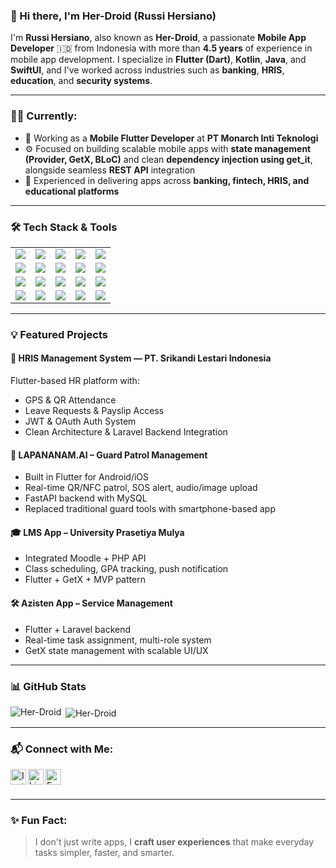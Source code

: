 ### 👋 Hi there, I'm Her-Droid (Russi Hersiano)

I'm **Russi Hersiano**, also known as **Her-Droid**, a passionate **Mobile App Developer** 🇮🇩 from Indonesia with more than **4.5 years** of experience in mobile app development. I specialize in **Flutter (Dart)**, **Kotlin**, **Java**, and **SwiftUI**, and I've worked across industries such as **banking**, **HRIS**, **education**, and **security systems**.

---

### 👨‍💻 Currently:
- 💼 Working as a **Mobile Flutter Developer** at **PT Monarch Inti Teknologi**
- ⚙️ Focused on building scalable mobile apps with **state management (Provider, GetX, BLoC)** and clean **dependency injection using get_it**, alongside seamless **REST API** integration
- 📱 Experienced in delivering apps across **banking, fintech, HRIS, and educational platforms**

---

### 🛠️ Tech Stack & Tools

<table>
  <tr>
    <td><img src="https://img.shields.io/badge/Dart-0175C2?style=for-the-badge&logo=dart&logoColor=white" /></td>
    <td><img src="https://img.shields.io/badge/Flutter-02569B?style=for-the-badge&logo=flutter&logoColor=white" /></td>
    <td><img src="https://img.shields.io/badge/Kotlin-0095D5?style=for-the-badge&logo=kotlin&logoColor=white" /></td>
    <td><img src="https://img.shields.io/badge/Java-007396?style=for-the-badge&logo=java&logoColor=white" /></td>
    <td><img src="https://img.shields.io/badge/SwiftUI-FA7343?style=for-the-badge&logo=swift&logoColor=white" /></td>
  </tr>
  <tr>
    <td><img src="https://img.shields.io/badge/Provider-5C6BC0?style=for-the-badge&logo=flutter&logoColor=white" /></td>
    <td><img src="https://img.shields.io/badge/GetX-4B3263?style=for-the-badge&logo=flutter&logoColor=white" /></td>
    <td><img src="https://img.shields.io/badge/BLoC-3982f7?style=for-the-badge&logo=flutter&logoColor=white" /></td>
    <td><img src="https://img.shields.io/badge/get_it-5E35B1?style=for-the-badge&logo=dart&logoColor=white" /></td>
    <td><img src="https://img.shields.io/badge/Firebase-FFCA28?style=for-the-badge&logo=firebase&logoColor=white" /></td>
  </tr>
  <tr>
    <td><img src="https://img.shields.io/badge/FastAPI-009688?style=for-the-badge&logo=fastapi&logoColor=white" /></td>
    <td><img src="https://img.shields.io/badge/MySQL-00758F?style=for-the-badge&logo=mysql&logoColor=white" /></td>
    <td><img src="https://img.shields.io/badge/VS%20Code-007ACC?style=for-the-badge&logo=visual-studio-code&logoColor=white" /></td>
    <td><img src="https://img.shields.io/badge/Android%20Studio-3DDC84?style=for-the-badge&logo=android-studio&logoColor=white" /></td>
    <td><img src="https://img.shields.io/badge/Xcode-1575F9?style=for-the-badge&logo=xcode&logoColor=white" /></td>
  </tr>
  <tr>
    <td><img src="https://img.shields.io/badge/Figma-F24E1E?style=for-the-badge&logo=figma&logoColor=white" /></td>
    <td><img src="https://img.shields.io/badge/GitHub-181717?style=for-the-badge&logo=github&logoColor=white" /></td>
    <td><img src="https://img.shields.io/badge/GitLab-FC6D26?style=for-the-badge&logo=gitlab&logoColor=white" /></td>
    <td><img src="https://img.shields.io/badge/Jira-0052CC?style=for-the-badge&logo=jira&logoColor=white" /></td>
    <td><img src="https://img.shields.io/badge/REST%20API-00BCD4?style=for-the-badge&logo=api&logoColor=white" /></td>
  </tr>
</table>

---

### 💡 Featured Projects

#### 🧾 HRIS Management System — PT. Srikandi Lestari Indonesia
Flutter-based HR platform with:
- GPS & QR Attendance
- Leave Requests & Payslip Access
- JWT & OAuth Auth System
- Clean Architecture & Laravel Backend Integration

#### 🔐 LAPANANAM.AI – Guard Patrol Management
- Built in Flutter for Android/iOS
- Real-time QR/NFC patrol, SOS alert, audio/image upload
- FastAPI backend with MySQL
- Replaced traditional guard tools with smartphone-based app

#### 🎓 LMS App – University Prasetiya Mulya
- Integrated Moodle + PHP API
- Class scheduling, GPA tracking, push notification
- Flutter + GetX + MVP pattern

#### 🛠️ Azisten App – Service Management
- Flutter + Laravel backend
- Real-time task assignment, multi-role system
- GetX state management with scalable UI/UX

---

### 📊 GitHub Stats

<p><img align="left" src="https://github-readme-stats.vercel.app/api/top-langs?username=Her-Droid&show_icons=true&locale=en&layout=compact" alt="Her-Droid" /></p>
<p>&nbsp;<img align="center" src="https://github-readme-stats.vercel.app/api?username=Her-Droid&show_icons=true&locale=en" alt="Her-Droid" /></p>

---

### 📬 Connect with Me:

<p>
  <a href="https://instagram.com/ruhc_38" target="blank">
    <img align="left" alt="Instagram" height="25px" src="https://raw.githubusercontent.com/udoyhasan/udoyhasan/main/social/instagram.png" />
  </a>
  <a href="https://www.linkedin.com/in/russi-hersiano/" target="blank">
    <img align="left" alt="LinkedIn" height="25px" src="https://raw.githubusercontent.com/udoyhasan/udoyhasan/main/social/linkedin.png" />
  </a>
  <a href="mailto:russihersiano38@gmail.com" target="blank">
    <img align="left" alt="Email" height="25px" src="https://img.icons8.com/color/48/000000/gmail.png"/>
  </a>
</p>

<br/><br/>

---

### ✨ Fun Fact:
> I don't just write apps, I **craft user experiences** that make everyday tasks simpler, faster, and smarter.
